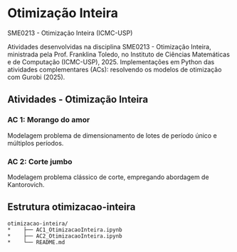 # Otimização Inteira
SME0213 - Otimização Inteira (ICMC-USP)

Atividades desenvolvidas na disciplina SME0213 - Otimização Inteira, ministrada pela Prof. Franklina Toledo, no Instituto de Ciências Matemáticas e de Computação (ICMC-USP), 2025. Implementações em Python das atividades complementares (ACs): resolvendo os modelos de otimização com Gurobi (2025). 

## Atividades - Otimização Inteira
### AC 1: Morango do amor
Modelagem problema de dimensionamento de lotes de período único e múltiplos períodos. 

### AC 2: Corte jumbo
Modelagem problema clássico de corte, empregando abordagem de Kantorovich.

## Estrutura otimizacao-inteira
```
otimizacao-inteira/
*    ├── AC1_OtimizacaoInteira.ipynb
*    ├── AC2_OtimizacaoInteira.ipynb
*    └── README.md
```

